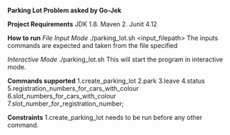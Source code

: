 **Parking Lot Problem asked by Go-Jek**

**Project Requirements**
JDK 1.8.
Maven 2.
Junit 4.12

**How to run**
*File Input Mode*
./parking_lot.sh <input_filepath>
The inputs commands are expected and taken from the file specified

*Interactive Mode*
./parking_lot.sh This will start the program in interactive mode.


**Commands supported**
1.create_parking_lot
2.park
3.leave
4.status
5.registration_numbers_for_cars_with_colour
6.slot_numbers_for_cars_with_colour
7.slot_number_for_registration_number;

**Constraints**
1.create_parking_lot needs to be run before any other command.
